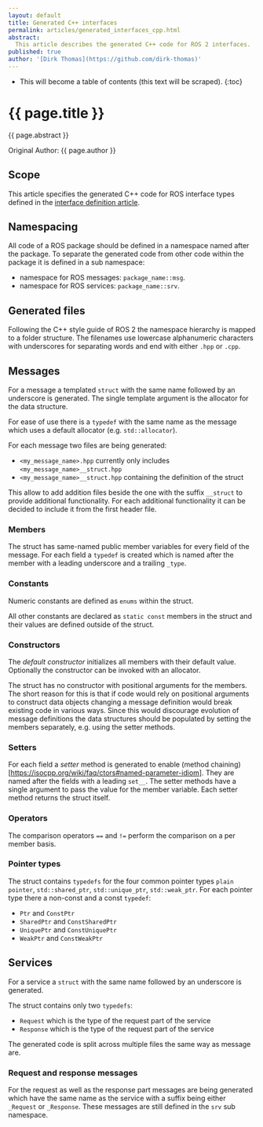 ```yaml
---
layout: default
title: Generated C++ interfaces
permalink: articles/generated_interfaces_cpp.html
abstract:
  This article describes the generated C++ code for ROS 2 interfaces.
published: true
author: '[Dirk Thomas](https://github.com/dirk-thomas)'
---
```


* This will become a table of contents (this text will be scraped).
{:toc}

# {{ page.title }}

<div class="abstract" markdown="1">
{{ page.abstract }}
</div>

Original Author: {{ page.author }}


## Scope

This article specifies the generated C++ code for ROS interface types defined in the [interface definition article](interface_definition.html).


## Namespacing

All code of a ROS package should be defined in a namespace named after the package.
To separate the generated code from other code within the package it is defined in a sub namespace:
* namespace for ROS messages: `package_name::msg`.
* namespace for ROS services: `package_name::srv`.


## Generated files

Following the C++ style guide of ROS 2 the namespace hierarchy is mapped to a folder structure.
The filenames use lowercase alphanumeric characters with underscores for separating words and end with either `.hpp` or `.cpp`.


## Messages

For a message a templated `struct` with the same name followed by an underscore is generated.
The single template argument is the allocator for the data structure.

For ease of use there is a `typedef` with the same name as the message which uses a default allocator (e.g. `std::allocator`).

For each message two files are being generated:

* `<my_message_name>.hpp` currently only includes `<my_message_name>__struct.hpp`
* `<my_message_name>__struct.hpp` containing the definition of the struct

This allow to add addition files beside the one with the suffix `__struct` to provide additional functionality.
For each additional functionality it can be decided to include it from the first header file.


### Members

The struct has same-named public member variables for every field of the message.
For each field a `typedef` is created which is named after the member with a leading underscore and a trailing `_type`.


### Constants

Numeric constants are defined as `enums` within the struct.

All other constants are declared as `static const` members in the struct and their values are defined outside of the struct.


### Constructors

The *default constructor* initializes all members with their default value.
Optionally the constructor can be invoked with an allocator.

The struct has no constructor with positional arguments for the members.
The short reason for this is that if code would rely on positional arguments to construct data objects changing a message definition would break existing code in various ways.
Since this would discourage evolution of message definitions the data structures should be populated by setting the members separately, e.g. using the setter methods.


### Setters

For each field a *setter* method is generated to enable (method chaining)[https://isocpp.org/wiki/faq/ctors#named-parameter-idiom].
They are named after the fields with a leading `set__`.
The setter methods have a single argument to pass the value for the member variable.
Each setter method returns the struct itself.


### Operators

The comparison operators `==` and `!=` perform the comparison on a per member basis.


### Pointer types

The struct contains `typedefs` for the four common pointer types `plain pointer`, `std::shared_ptr`, `std::unique_ptr`, `std::weak_ptr`.
For each pointer type there a non-const and a const `typedef`:

* `Ptr` and `ConstPtr`
* `SharedPtr` and `ConstSharedPtr`
* `UniquePtr` and `ConstUniquePtr`
* `WeakPtr` and `ConstWeakPtr`


## Services

For a service a `struct` with the same name followed by an underscore is generated.

The struct contains only two `typedefs`:

* `Request` which is the type of the request part of the service
* `Response` which is the type of the request part of the service

The generated code is split across multiple files the same way as message are.


### Request and response messages

For the request as well as the response part messages are being generated which have the same name as the service with a suffix being either `_Request` or `_Response`.
These messages are still defined in the `srv` sub namespace.
